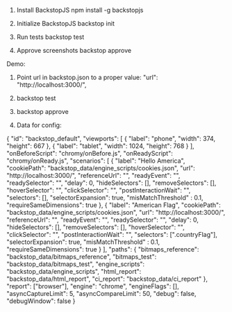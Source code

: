 1) Install BackstopJS
npm install -g backstopjs

2) Initialize BackstopJS
backstop init

3) Run tests
backstop test

4) Approve screenshots
backstop approve





















Demo:

1) Point url in backstop.json to a proper value:
"url": "http://localhost:3000/",
2) backstop test
3) backstop approve

4) Data for config:

{
  "id": "backstop_default",
  "viewports": [
    {
      "label": "phone",
      "width": 374,
      "height": 667
    },
    {
      "label": "tablet",
      "width": 1024,
      "height": 768
    }
  ],
  "onBeforeScript": "chromy/onBefore.js",
  "onReadyScript": "chromy/onReady.js",
  "scenarios": [
    {
      "label": "Hello America",
      "cookiePath": "backstop_data/engine_scripts/cookies.json",
      "url": "http://localhost:3000/",
      "referenceUrl": "",
      "readyEvent": "",
      "readySelector": "",
      "delay": 0,
      "hideSelectors": [],
      "removeSelectors": [],
      "hoverSelector": "",
      "clickSelector": "",
      "postInteractionWait": "",
      "selectors": [],
      "selectorExpansion": true,
      "misMatchThreshold" : 0.1,
      "requireSameDimensions": true
    },
    {
      "label": "American Flag",
      "cookiePath": "backstop_data/engine_scripts/cookies.json",
      "url": "http://localhost:3000/",
      "referenceUrl": "",
      "readyEvent": "",
      "readySelector": "",
      "delay": 0,
      "hideSelectors": [],
      "removeSelectors": [],
      "hoverSelector": "",
      "clickSelector": "",
      "postInteractionWait": "",
      "selectors": [".countryFlag"],
      "selectorExpansion": true,
      "misMatchThreshold" : 0.1,
      "requireSameDimensions": true
    }
  ],
  "paths": {
    "bitmaps_reference": "backstop_data/bitmaps_reference",
    "bitmaps_test": "backstop_data/bitmaps_test",
    "engine_scripts": "backstop_data/engine_scripts",
    "html_report": "backstop_data/html_report",
    "ci_report": "backstop_data/ci_report"
  },
  "report": ["browser"],
  "engine": "chrome",
  "engineFlags": [],
  "asyncCaptureLimit": 5,
  "asyncCompareLimit": 50,
  "debug": false,
  "debugWindow": false
}
